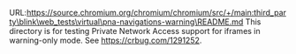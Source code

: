 URL:https://source.chromium.org/chromium/chromium/src/+/main:third_party\blink\web_tests\virtual\pna-navigations-warning\README.md
This directory is for testing Private Network Access support for iframes in
warning-only mode.
See https://crbug.com/1291252.
